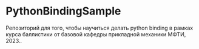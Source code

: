 # PythonBindingSample
Репозиторий для того, чтобы научиться делать python binding в рамках курса баллистики от базовой кафедры прикладной механики МФТИ, 2023.. 
